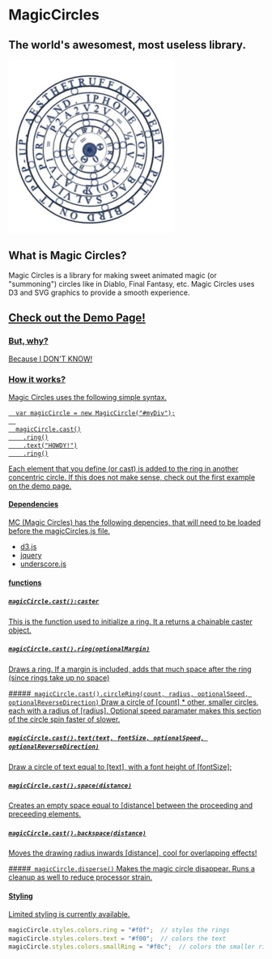 MagicCircles
============

The world's awesomest, most useless library.
-----------------------------

![Magic Circle Man](https://raw.githubusercontent.com/danielstern/MagicCircles/master/logo.jpg)

What is Magic Circles?
--------
Magic Circles is a library for making sweet animated magic (or "summoning") circles like in Diablo, Final Fantasy, etc. Magic Circles uses D3 and SVG graphics to provide a smooth experience.

<h2>
  <a href="http://azureda.com/magicCircles/demo.html">Check out the Demo Page!
</h2>

### But, why?
Because I DON'T KNOW!

### How it works?
Magic Circles uses the following simple syntax.

```
  var magicCircle = new MagicCircle("#myDiv");
  
  magicCircle.cast()
    .ring()
    .text("HOWDY!")
    .ring()
```

Each element that you define (or cast) is added to the ring in another concentric circle. If this does not make sense, check out the first example on the demo page.

#### Dependencies
MC (Magic Circles) has the following depencies, that will need to be loaded before the magicCircles.js file.

- d3.js
- jquery
- underscore.js


#### functions

##### `magicCircle.cast():caster`
This is the function used to initialize a ring. It a returns a chainable caster object.
  
##### `magicCircle.cast().ring(optionalMargin)`
Draws a ring. If a margin is included, adds that much space after the ring (since rings take up no space)
  
#####` magicCircle.cast().circleRing(count, radius, optionalSpeed, optionalReverseDirection)`
Draw a circle of [count] * other, smaller circles, each with a radius of [radius]. Optional speed paramater makes this section of the circle spin faster of slower.

##### `magicCircle.cast().text(text, fontSize, optionalSpeed, optionalReverseDirection)`
Draw a circle of text equal to [text], with a font height of [fontSize];

##### `magicCircle.cast().space(distance)`
Creates an empty space equal to [distance] between the proceeding and preceeding elements.

##### `magicCircle.cast().backspace(distance)`
Moves the drawing radius inwards [distance], cool for overlapping effects!

#####` magicCircle.disperse()`
Makes the magic circle disappear. Runs a cleanup as well to reduce processor strain.


#### Styling
Limited styling is currently available.

```javascript
magicCircle.styles.colors.ring = "#f0f";  // styles the rings
magicCircle.styles.colors.text = "#f00";  // colors the text
magicCircle.styles.colors.smallRing = "#f0c";  // colors the smaller rings in circleRing()
```

